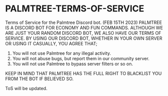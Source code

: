# PALMTREE-TERMS-OF-SERVICE
Terms of Service for the Palmtree Discord bot. (FEB 15TH 2023)
PALMTREE IS A DISCORD BOT FOR ECONOMY AND FUN COMMANDS. ALTHOUGH WE ARE JUST YOUR RANDOM DISCORD BOT, WE ALSO HAVE OUR TERMS OF SERVICE.
BY USING OUR DISCORD BOT, WHETHER IN YOUR OWN SERVER OR USING IT CASUALLY, YOU AGREE THAT;

1. You will not use Palmtree for any illegal activity.
2. You will not abuse bugs, but report them in our community server.
3. You will not use Palmtree to bypass server filters or so on.

KEEP IN MIND THAT PALMTREE HAS THE FULL RIGHT TO BLACKLIST YOU FROM THE BOT IF BELIEVED SO.

ToS will be updated.
